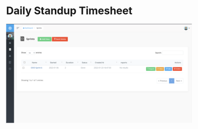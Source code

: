 # Daily Standup Timesheet

![Screenshot](https://github.com/pimenvibritania/timesheet/blob/master/Screen%20Shot%202022-01-24%20at%2000.50.53.png)
